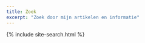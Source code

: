 ```yaml
---
title: Zoek
excerpt: "Zoek door mijn artikelen en informatie"
---
```


{% include site-search.html %}
